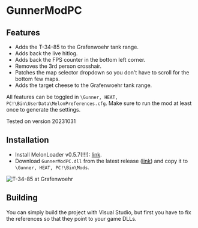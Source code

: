 # GunnerModPC

## Features
- Adds the T-34-85 to the Grafenwoehr tank range.
- Adds back the live hitlog.
- Adds back the FPS counter in the bottom left corner.
- Removes the 3rd person crosshair.
- Patches the map selector dropdown so you don't have to scroll for the bottom few maps.
- Adds the target cheese to the Grafenwoehr tank range.

All features can be toggled in `\Gunner, HEAT, PC!\Bin\UserData\MelonPreferences.cfg`. Make sure to run the mod at least once to generate the settings.

Tested on version 20231031

## Installation
- Install MelonLoader v0.5.7(!!!): [link](https://github.com/LavaGang/MelonLoader.Installer/blob/master/README.md#how-to-install-re-install-or-update-melonloader).
- Download `GunnerModPC.dll` from the latest release ([link](https://github.com/Andrix44/GunnerModPC/releases/latest)) and copy it to `\Gunner, HEAT, PC!\Bin\Mods`.
  
![T-34-85 at Grafenwoehr](https://github.com/Andrix44/GunnerModPC/assets/13806656/101581ed-2a18-4930-a4d6-4892860a5b99)

## Building
You can simply build the project with Visual Studio, but first you have to fix the references so that they point to your game DLLs.
